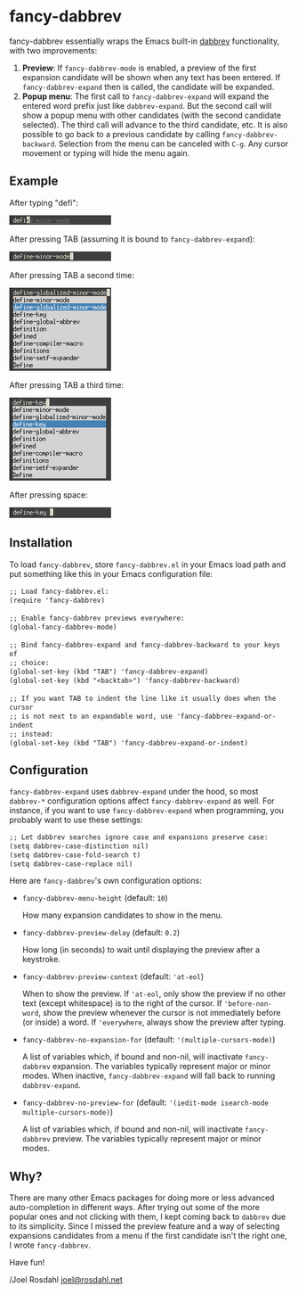 fancy-dabbrev
=============

fancy-dabbrev essentially wraps the Emacs built-in [dabbrev] functionality,
with two improvements:

1. **Preview**: If `fancy-dabbrev-mode` is enabled, a preview of the first
   expansion candidate will be shown when any text has been entered. If
   `fancy-dabbrev-expand` then is called, the candidate will be expanded.
2. **Popup menu**: The first call to `fancy-dabbrev-expand` will expand the
   entered word prefix just like `dabbrev-expand`. But the second call will
   show a popup menu with other candidates (with the second candidate
   selected). The third call will advance to the third candidate, etc. It is
   also possible to go back to a previous candidate by calling
   `fancy-dabbrev-backward`. Selection from the menu can be canceled with
   `C-g`. Any cursor movement or typing will hide the menu again.


Example
-------

After typing "defi":

![Example 1](images/fancy-dabbrev-1.png)

After pressing TAB (assuming it is bound to `fancy-dabbrev-expand`):

![Example 2](images/fancy-dabbrev-2.png)

After pressing TAB a second time:

![Example 3](images/fancy-dabbrev-3.png)

After pressing TAB a third time:

![Example 4](images/fancy-dabbrev-4.png)

After pressing space:

![Example 5](images/fancy-dabbrev-5.png)


Installation
------------

To load `fancy-dabbrev`, store `fancy-dabbrev.el` in your Emacs load path and
put something like this in your Emacs configuration file:

    ;; Load fancy-dabbrev.el:
    (require 'fancy-dabbrev)

    ;; Enable fancy-dabbrev previews everywhere:
    (global-fancy-dabbrev-mode)

    ;; Bind fancy-dabbrev-expand and fancy-dabbrev-backward to your keys of
    ;; choice:
    (global-set-key (kbd "TAB") 'fancy-dabbrev-expand)
    (global-set-key (kbd "<backtab>") 'fancy-dabbrev-backward)

    ;; If you want TAB to indent the line like it usually does when the cursor
    ;; is not next to an expandable word, use 'fancy-dabbrev-expand-or-indent
    ;; instead:
    (global-set-key (kbd "TAB") 'fancy-dabbrev-expand-or-indent)


Configuration
-------------

`fancy-dabbrev-expand` uses `dabbrev-expand` under the hood, so most
`dabbrev-*` configuration options affect `fancy-dabbrev-expand` as well. For
instance, if you want to use `fancy-dabbrev-expand` when programming, you
probably want to use these settings:

    ;; Let dabbrev searches ignore case and expansions preserve case:
    (setq dabbrev-case-distinction nil)
    (setq dabbrev-case-fold-search t)
    (setq dabbrev-case-replace nil)

Here are `fancy-dabbrev`'s own configuration options:

* `fancy-dabbrev-menu-height` (default: `10`)

  How many expansion candidates to show in the menu.

* `fancy-dabbrev-preview-delay` (default: `0.2`)

  How long (in seconds) to wait until displaying the preview after a keystroke.

* `fancy-dabbrev-preview-context` (default: `'at-eol`)

  When to show the preview. If `'at-eol`, only show the preview if no other
  text (except whitespace) is to the right of the cursor. If
  `'before-non-word`, show the preview whenever the cursor is not immediately
  before (or inside) a word. If `'everywhere`, always show the preview after
  typing.

* `fancy-dabbrev-no-expansion-for` (default: `'(multiple-cursors-mode)`)

  A list of variables which, if bound and non-nil, will inactivate
  `fancy-dabbrev` expansion. The variables typically represent major or minor
  modes. When inactive, `fancy-dabbrev-expand` will fall back to running
  `dabbrev-expand`.

* `fancy-dabbrev-no-preview-for` (default:
  `'(iedit-mode isearch-mode multiple-cursors-mode)`)

  A list of variables which, if bound and non-nil, will inactivate
  `fancy-dabbrev` preview. The variables typically represent major or minor
  modes.


Why?
----

There are many other Emacs packages for doing more or less advanced
auto-completion in different ways. After trying out some of the more popular
ones and not clicking with them, I kept coming back to `dabbrev` due to its
simplicity. Since I missed the preview feature and a way of selecting
expansions candidates from a menu if the first candidate isn't the right one, I
wrote `fancy-dabbrev`.

Have fun!

/Joel Rosdahl <joel@rosdahl.net>

[dabbrev]: https://www.gnu.org/software/emacs/manual/html_node/emacs/Dynamic-Abbrevs.html
